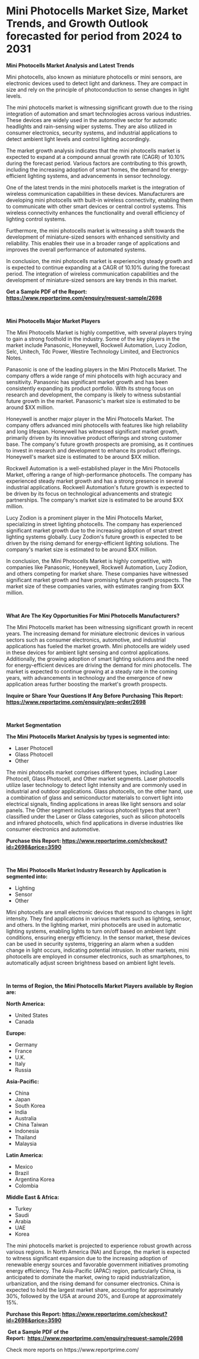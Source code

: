 <p><h1>Mini Photocells Market Size, Market Trends, and Growth Outlook forecasted for period from 2024 to 2031</h1></p><p><strong>Mini Photocells Market Analysis and Latest Trends</strong></p>
<p><p>Mini photocells, also known as miniature photocells or mini sensors, are electronic devices used to detect light and darkness. They are compact in size and rely on the principle of photoconduction to sense changes in light levels.</p><p>The mini photocells market is witnessing significant growth due to the rising integration of automation and smart technologies across various industries. These devices are widely used in the automotive sector for automatic headlights and rain-sensing wiper systems. They are also utilized in consumer electronics, security systems, and industrial applications to detect ambient light levels and control lighting accordingly.</p><p>The market growth analysis indicates that the mini photocells market is expected to expand at a compound annual growth rate (CAGR) of 10.10% during the forecast period. Various factors are contributing to this growth, including the increasing adoption of smart homes, the demand for energy-efficient lighting systems, and advancements in sensor technology.</p><p>One of the latest trends in the mini photocells market is the integration of wireless communication capabilities in these devices. Manufacturers are developing mini photocells with built-in wireless connectivity, enabling them to communicate with other smart devices or central control systems. This wireless connectivity enhances the functionality and overall efficiency of lighting control systems.</p><p>Furthermore, the mini photocells market is witnessing a shift towards the development of miniature-sized sensors with enhanced sensitivity and reliability. This enables their use in a broader range of applications and improves the overall performance of automated systems.</p><p>In conclusion, the mini photocells market is experiencing steady growth and is expected to continue expanding at a CAGR of 10.10% during the forecast period. The integration of wireless communication capabilities and the development of miniature-sized sensors are key trends in this market.</p></p>
<p><strong>Get a Sample PDF of the Report:&nbsp; <a href="https://www.reportprime.com/enquiry/request-sample/2698">https://www.reportprime.com/enquiry/request-sample/2698</a></strong></p>
<p>&nbsp;</p>
<p><strong>Mini Photocells Major Market Players</strong></p>
<p><p>The Mini Photocells Market is highly competitive, with several players trying to gain a strong foothold in the industry. Some of the key players in the market include Panasonic, Honeywell, Rockwell Automation, Lucy Zodion, Selc, Unitech, Tdc Power, Westire Technology Limited, and Electronics Notes.</p><p>Panasonic is one of the leading players in the Mini Photocells Market. The company offers a wide range of mini photocells with high accuracy and sensitivity. Panasonic has significant market growth and has been consistently expanding its product portfolio. With its strong focus on research and development, the company is likely to witness substantial future growth in the market. Panasonic's market size is estimated to be around $XX million.</p><p>Honeywell is another major player in the Mini Photocells Market. The company offers advanced mini photocells with features like high reliability and long lifespan. Honeywell has witnessed significant market growth, primarily driven by its innovative product offerings and strong customer base. The company's future growth prospects are promising, as it continues to invest in research and development to enhance its product offerings. Honeywell's market size is estimated to be around $XX million.</p><p>Rockwell Automation is a well-established player in the Mini Photocells Market, offering a range of high-performance photocells. The company has experienced steady market growth and has a strong presence in several industrial applications. Rockwell Automation's future growth is expected to be driven by its focus on technological advancements and strategic partnerships. The company's market size is estimated to be around $XX million.</p><p>Lucy Zodion is a prominent player in the Mini Photocells Market, specializing in street lighting photocells. The company has experienced significant market growth due to the increasing adoption of smart street lighting systems globally. Lucy Zodion's future growth is expected to be driven by the rising demand for energy-efficient lighting solutions. The company's market size is estimated to be around $XX million.</p><p>In conclusion, the Mini Photocells Market is highly competitive, with companies like Panasonic, Honeywell, Rockwell Automation, Lucy Zodion, and others competing for market share. These companies have witnessed significant market growth and have promising future growth prospects. The market size of these companies varies, with estimates ranging from $XX million.</p></p>
<p>&nbsp;</p>
<p><strong>What Are The Key Opportunities For Mini Photocells Manufacturers?</strong></p>
<p><p>The Mini Photocells market has been witnessing significant growth in recent years. The increasing demand for miniature electronic devices in various sectors such as consumer electronics, automotive, and industrial applications has fueled the market growth. Mini photocells are widely used in these devices for ambient light sensing and control applications. Additionally, the growing adoption of smart lighting solutions and the need for energy-efficient devices are driving the demand for mini photocells. The market is expected to continue growing at a steady rate in the coming years, with advancements in technology and the emergence of new application areas further boosting the market's growth prospects.</p></p>
<p><strong>Inquire or Share Your Questions If Any Before Purchasing This Report: <a href="https://www.reportprime.com/enquiry/pre-order/2698">https://www.reportprime.com/enquiry/pre-order/2698</a></strong></p>
<p>&nbsp;</p>
<p><strong>Market Segmentation</strong></p>
<p><strong>The Mini Photocells Market Analysis by types is segmented into:</strong></p>
<p><ul><li>Laser Photocell</li><li>Glass Photocell</li><li>Other</li></ul></p>
<p><p>The mini photocells market comprises different types, including Laser Photocell, Glass Photocell, and Other market segments. Laser photocells utilize laser technology to detect light intensity and are commonly used in industrial and outdoor applications. Glass photocells, on the other hand, use a combination of glass and semiconductor materials to convert light into electrical signals, finding applications in areas like light sensors and solar panels. The Other segment includes various photocell types that aren't classified under the Laser or Glass categories, such as silicon photocells and infrared photocells, which find applications in diverse industries like consumer electronics and automotive.</p></p>
<p><strong>Purchase this Report:&nbsp;<a href="https://www.reportprime.com/checkout?id=2698&price=3590">https://www.reportprime.com/checkout?id=2698&price=3590</a></strong></p>
<p>&nbsp;</p>
<p><strong>The Mini Photocells Market Industry Research by Application is segmented into:</strong></p>
<p><ul><li>Lighting</li><li>Sensor</li><li>Other</li></ul></p>
<p><p>Mini photocells are small electronic devices that respond to changes in light intensity. They find applications in various markets such as lighting, sensor, and others. In the lighting market, mini photocells are used in automatic lighting systems, enabling lights to turn on/off based on ambient light conditions, ensuring energy efficiency. In the sensor market, these devices can be used in security systems, triggering an alarm when a sudden change in light occurs, indicating potential intrusion. In other markets, mini photocells are employed in consumer electronics, such as smartphones, to automatically adjust screen brightness based on ambient light levels.</p></p>
<p>&nbsp;</p>
<p><strong>In terms of Region, the Mini Photocells Market Players available by Region are:</strong></p>
<p>
    <p> <strong> North America: </strong>
        <ul>
            <li>United States</li>
            <li>Canada</li>
        </ul>
        </p> 
    <p> <strong> Europe: </strong>
        <ul>
            <li>Germany</li>
            <li>France</li>
            <li>U.K.</li>
            <li>Italy</li>
            <li>Russia</li>
        </ul>
        </p> 
    <p> <strong> Asia-Pacific: </strong>
        <ul>
            <li>China</li>
            <li>Japan</li>
            <li>South Korea</li>
            <li>India</li>
            <li>Australia</li>
            <li>China Taiwan</li>
            <li>Indonesia</li>
            <li>Thailand</li>
            <li>Malaysia</li>
        </ul>
        </p> 
    <p> <strong> Latin America: </strong>
        <ul>
            <li>Mexico</li>
            <li>Brazil</li>
            <li>Argentina Korea</li>
            <li>Colombia</li>
        </ul>
        </p> 
    <p> <strong> Middle East & Africa: </strong>
        <ul>
            <li>Turkey</li>
            <li>Saudi</li>
            <li>Arabia</li>
            <li>UAE</li>
            <li>Korea</li>
        </ul>
    </p>
    </p>
<p><p>The mini photocells market is projected to experience robust growth across various regions. In North America (NA) and Europe, the market is expected to witness significant expansion due to the increasing adoption of renewable energy sources and favorable government initiatives promoting energy efficiency. The Asia-Pacific (APAC) region, particularly China, is anticipated to dominate the market, owing to rapid industrialization, urbanization, and the rising demand for consumer electronics. China is expected to hold the largest market share, accounting for approximately 30%, followed by the USA at around 20%, and Europe at approximately 15%.</p></p>
<p><strong>Purchase this Report: <a href="https://www.reportprime.com/checkout?id=2698&price=3590">https://www.reportprime.com/checkout?id=2698&price=3590</a></strong></p>
<p>&nbsp;<strong>Get a Sample PDF of the Report:&nbsp;&nbsp;<a href="https://www.reportprime.com/enquiry/request-sample/2698">https://www.reportprime.com/enquiry/request-sample/2698</a></strong></p>
<p><strong></strong></p>
<p>Check more reports on https://www.reportprime.com/</p>